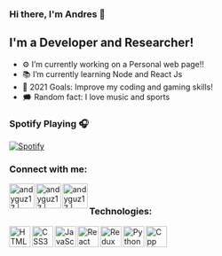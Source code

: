 ### Hi there, I'm Andres 👋

## I'm a Developer and Researcher!

- ⚙️ I’m currently working on a Personal web page!!
- 📚 I’m currently learning Node and React Js
- 🌌 2021 Goals: Improve my coding and gaming skills!
- 🗯️ Random fact: I love music and sports

### Spotify Playing 🎧

[![Spotify](https://now-playing-eta.vercel.app/api/spotify)](https://open.spotify.com/user/andyguz17?si=af_r5v94SnOIWv8Rh3UNMg)

### Connect with me:

[<img align="left" alt="andyguz17 | LinkedIn" width="45px" src="https://img.icons8.com/bubbles/480/000000/linkedin.png" />][linkedin]
[<img align="left" alt="andyguz17 | Instagram" width="45px" src="https://img.icons8.com/bubbles/480/000000/instagram-new.png" />][instagram]
[<img align="left" alt="andyguz17 | Facebook" width="45px" src="https://img.icons8.com/bubbles/48/000000/facebook.png" />][facebook]

<br />

### Technologies:

<img align="left" alt="HTML5" width="38px" src="https://img.icons8.com/color/480/000000/html-5.png" />
<img align="left" alt="CSS3" width="38px" src="https://img.icons8.com/color/480/000000/css3.png" />
<img align="left" alt="JavaScript" width="38px" src="https://img.icons8.com/color/480/000000/javascript-logo-1.png" />
<img align="left" alt="React" width="38px" src="https://img.icons8.com/color/480/000000/react-native.png" />
<img align="left" alt="Redux" width="38px" src="https://img.icons8.com/color/480/000000/redux.png" />
<img align="left" alt="Python" width="38px" src="https://img.icons8.com/color/480/000000/python.png" />
<img align="left" alt="Cpp" width="38px" src="https://img.icons8.com/color/48/000000/c-plus-plus-logo.png" />

<br />
<br />

[instagram]: https://instagram.com/andyguz17
[linkedin]: https://linkedin.com/in/andres-guzman-a63757139
[facebook]: https://facebook.com/andres.guzman.37853734
